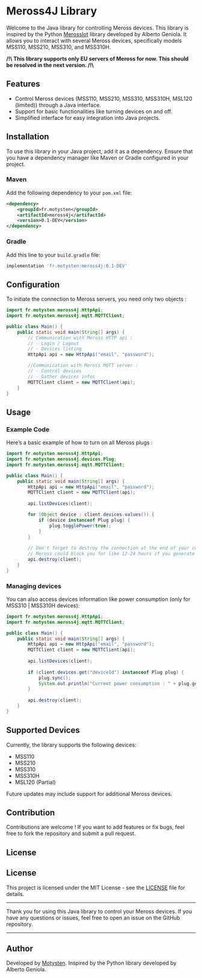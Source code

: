 # Meross4J Library

Welcome to the Java library for controlling Meross devices. This library is inspired by the Python [MerossIot](https://github.com/albertogeniola/MerossIot) library developed by Alberto Geniola. It allows you to interact with several Meross devices, specifically models MSS110, MSS210, MSS310, and MSS310H.

**/!\\ This library supports only EU servers of Meross for now. This should be resolved in the next version. /!\\**

## Features

- Control Meross devices (MSS110, MSS210, MSS310, MSS310H, MSL120 (limited)) through a Java interface.
- Support for basic functionalities like turning devices on and off.
- Simplified interface for easy integration into Java projects.

## Installation

To use this library in your Java project, add it as a dependency. Ensure that you have a dependency manager like Maven or Gradle configured in your project.

### Maven

Add the following dependency to your `pom.xml` file:

```xml
<dependency>
    <groupId>fr.motysten</groupId>
    <artifactId>meross4j</artifactId>
    <version>0.1-DEV</version>
</dependency>
```

### Gradle

Add this line to your `build.gradle` file:

```gradle
implementation 'fr.motysten:meross4j:0.1-DEV'
```

## Configuration

To initiate the connection to Meross servers, you need only two objects :

```java
import fr.motysten.meross4j.HttpApi;
import fr.motysten.meross4j.mqtt.MQTTClient;

public class Main() {
    public static void main(String[] args) {
        // Communication with Meross HTTP api :
        // - Login / Logout
        // - Devices listing
        HttpApi api = new HttpApi("email", "password");

        //Communication with Meross MQTT server :
        // - Control devices
        // - Gather devices infos
        MQTTClient client = new MQTTClient(api);
    }
}

```

## Usage

### Example Code

Here’s a basic example of how to turn on all Meross plugs :

```java
import fr.motysten.meross4j.HttpApi;
import fr.motysten.meross4j.devices.Plug;
import fr.motysten.meross4j.mqtt.MQTTClient;

public class Main() {
    public static void main(String[] args) {
        HttpApi api = new HttpApi("email", "password");
        MQTTClient client = new MQTTClient(api);
        
        api.listDevices(client);

        for (Object device : client.devices.values()) {
            if (device instanceof Plug plug) {
                plug.togglePower(true);
            }
        }
        
        // Don't forget to destroy the connection at the end of your code
        // Meross could block you for like 12-24 hours if you generate too many tokens without destroying them at the end !
        api.destroy(client);
    }
}
```

### Managing devices

You can also access devices information like power consumption (only for MSS310 | MSS310H devices):

```java
import fr.motysten.meross4j.HttpApi;
import fr.motysten.meross4j.mqtt.MQTTClient;

public class Main() {
    public static void main(String[] args) {
        HttpApi api = new HttpApi("email", "password");
        MQTTClient client = new MQTTClient(api);
        
        api.listDevices(client);
        
        if (client.devices.get("deviceId") instanceof Plug plug) {
            plug.sync();
            System.out.println("Current power consumption : " + plug.getPowerUsage() + "W");
        }
        
        api.destroy(client);
    }
}
```

## Supported Devices

Currently, the library supports the following devices:

- MSS110
- MSS210
- MSS310
- MSS310H
- MSL120 (Partial)

Future updates may include support for additional Meross devices.

## Contribution

Contributions are welcome ! If you want to add features or fix bugs, feel free to fork the repository and submit a pull request.

## License

## License

This project is licensed under the MIT License - see the [LICENSE](LICENSE) file for details.

---

Thank you for using this Java library to control your Meross devices. If you have any questions or issues, feel free to open an issue on the GitHub repository.

---

## Author

Developed by [Motysten](https://github.com/Motysten). Inspired by the Python library developed by Alberto Geniola.
